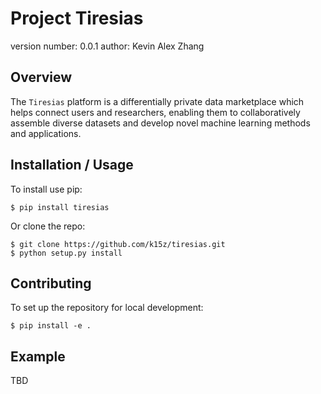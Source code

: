 Project Tiresias
===============================

version number: 0.0.1
author: Kevin Alex Zhang

Overview
--------

The `Tiresias` platform is a differentially private data marketplace which helps connect users and 
researchers, enabling them to collaboratively assemble diverse datasets and develop novel machine 
learning methods and applications.

Installation / Usage
--------------------

To install use pip:

    $ pip install tiresias


Or clone the repo:

    $ git clone https://github.com/k15z/tiresias.git
    $ python setup.py install
    
Contributing
------------

To set up the repository for local development:

    $ pip install -e .

Example
-------

TBD

